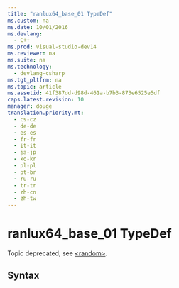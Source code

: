 ```yaml
---
title: "ranlux64_base_01 TypeDef"
ms.custom: na
ms.date: 10/01/2016
ms.devlang: 
  - C++
ms.prod: visual-studio-dev14
ms.reviewer: na
ms.suite: na
ms.technology: 
  - devlang-csharp
ms.tgt_pltfrm: na
ms.topic: article
ms.assetid: 41f387dd-d98d-461a-b7b3-873e6525e5df
caps.latest.revision: 10
manager: douge
translation.priority.mt: 
  - cs-cz
  - de-de
  - es-es
  - fr-fr
  - it-it
  - ja-jp
  - ko-kr
  - pl-pl
  - pt-br
  - ru-ru
  - tr-tr
  - zh-cn
  - zh-tw
---
```

# ranlux64_base_01 TypeDef
Topic deprecated, see [<random\>](../Topic/%3Crandom%3E.md).  
  
## Syntax